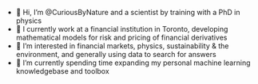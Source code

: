 - 👋 Hi, I’m @CuriousByNature and a scientist by training with a PhD in physics
- 🏦 I currently work at a financial institution in Toronto, developing mathematical models for risk and pricing of financial derivatives
- 👀 I’m interested in financial markets, physics, sustainability & the environment, and generally using data to search for answers
- 🌱 I’m currently spending time expanding my personal machine learning knowledgebase and toolbox

